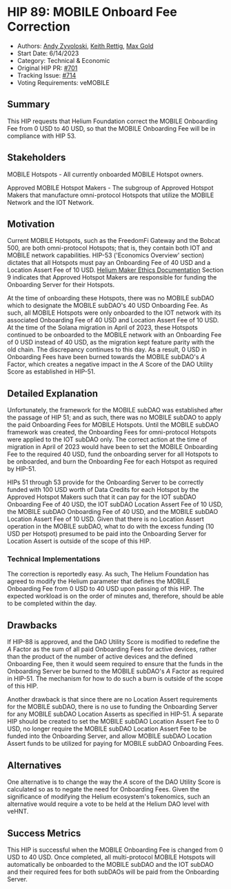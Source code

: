 # HIP 89: MOBILE Onboard Fee Correction 
- Authors: [Andy Zyvoloski](https://github.com/heatedlime), [Keith Rettig](https://github.com/keithrettig), [Max Gold](https://github.com/MaxGold91)
- Start Date: 6/14/2023
- Category: Technical & Economic
- Original HIP PR: [#701](https://github.com/helium/HIP/pull/701)
- Tracking Issue: [#714](https://github.com/helium/HIP/issues/714)
- Voting Requirements: veMOBILE

## Summary
This HIP requests that Helium Foundation correct the MOBILE Onboarding Fee from 0 USD to 40 USD, so that the MOBILE Onboarding Fee will be in compliance with HIP 53. 

## Stakeholders
MOBILE Hotspots - All currently onboarded MOBILE Hotspot owners. 

Approved MOBILE Hotspot Makers - The subgroup of Approved Hotspot Makers that manufacture omni-protocol Hotspots that utilize the MOBILE Network and the IOT Network.  

## Motivation
Current MOBILE Hotspots, such as the FreedomFi Gateway and the Bobcat 500, are both omni-protocol Hotspots; that is, they contain both IOT and MOBILE network capabilities.  HIP-53 ('Economics Overview' section) dictates that all Hotspots must pay an Onboarding Fee of 40 USD and a Location Assert Fee of 10 USD.  [Helium Maker Ethics Documentation](https://docs.helium.com/hotspot-makers/maker-ethics/)  Section 9 indicates that Approved Hotspot Makers are responsible for funding the Onboarding Server for their Hotspots.

At the time of onboarding these Hotspots, there was no MOBILE subDAO which to designate the MOBILE subDAO's 40 USD Onboarding Fee.  As such, all MOBILE Hotspots were only onboarded to the IOT network with its associated Onboarding Fee of 40 USD and Location Assert Fee of 10 USD.  At the time of the Solana migration in April of 2023, these Hotspots continued to be onboarded to the MOBILE network with an Onboarding Fee of 0 USD instead of 40 USD, as the migration kept feature parity with the old chain.  The discrepancy continues to this day.  As a result, 0 USD in Onboarding Fees have been burned towards the MOBILE subDAO's $A$ Factor, which creates a negative impact in the $A$ Score of the DAO Utility Score as established in HIP-51.

## Detailed Explanation
Unfortunately, the framework for the MOBILE subDAO was established after the passage of HIP 51; and as such, there was no MOBILE subDAO to apply the paid Onboarding Fees for MOBILE Hotspots.  Until the MOBILE subDAO framework was created, the Onboarding Fees for omni-protocol Hotspots were applied to the IOT subDAO only.  The correct action at the time of migration in April of 2023 would have been to set the MOBILE Onboarding Fee to the required 40 USD, fund the onboarding server for all Hotspots to be onboarded, and burn the Onboarding Fee for each Hotspot as required by HIP-51.

HIPs 51 through 53 provide for the Onboarding Server to be correctly funded with 100 USD worth of Data Credits for each Hotspot by the Approved Hotspot Makers such that it can pay for the IOT subDAO Onboarding Fee of 40 USD, the IOT subDAO Location Assert Fee of 10 USD, the MOBILE subDAO Onboarding Fee of 40 USD, and the MOBILE subDAO Location Assert Fee of 10 USD.  Given that there is no Location Assert operation in the MOBILE subDAO, what to do with the excess funding (10 USD per Hotspot) presumed to be paid into the Onboarding Server for Location Assert is outside of the scope of this HIP.

### Technical Implementations
The correction is reportedly easy.  As such, The Helium Foundation has agreed to modify the Helium parameter that defines the MOBILE Onboarding Fee from 0 USD to 40 USD upon passing of this HIP.  The expected workload is on the order of minutes and, therefore, should be able to be completed within the day.

## Drawbacks
If HIP-88 is approved, and the DAO Utility Score is modified to redefine the $A$ Factor as the sum of all paid Onboarding Fees for active devices, rather than the product of the number of active devices and the defined Onboarding Fee, then it would seem required to ensure that the funds in the Onboarding Server be burned to the MOBILE subDAO's $A$ Factor as required in HIP-51.  The mechanism for how to do such a burn is outside of the scope of this HIP.

Another drawback is that since there are no Location Assert requirements for the MOBILE subDAO, there is no use to funding the Onboarding Server for any MOBILE subDAO Location Asserts as specified in HIP-51.  A separate HIP should be created to set the MOBILE subDAO Location Assert Fee to 0 USD, no longer require the MOBILE subDAO Location Assert Fee to be funded into the Onboarding Server, and allow MOBILE subDAO Location Assert funds to be utilized for paying for MOBILE subDAO Onboarding Fees.

## Alternatives
One alternative is to change the way the $A$ score of the DAO Utility Score is calculated so as to negate the need for Onboarding Fees.  Given the significance of modifying the Helium ecosystem's tokenomics, such an alternative would require a vote to be held at the Helium DAO level with veHNT.

## Success Metrics
This HIP is successful when the MOBILE Onboarding Fee is changed from 0 USD to 40 USD.  Once completed, all multi-protocol MOBILE Hotspots will automatically be onboarded to the MOBILE subDAO and the IOT subDAO and their required fees for both subDAOs will be paid from the Onboarding Server.
